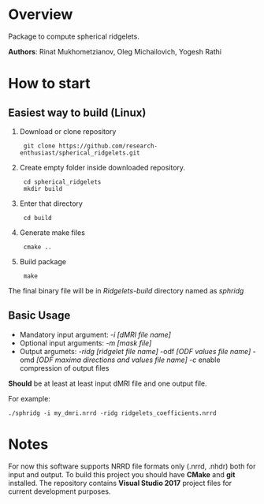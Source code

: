 # Overview
Package to compute spherical ridgelets.

**Authors**: Rinat Mukhometzianov, Oleg Michailovich, Yogesh Rathi

# How to start

## Easiest way to build (Linux)
1. Download or clone repository

        git clone https://github.com/research-enthusiast/spherical_ridgelets.git

2. Create empty folder inside downloaded repository.
    
        cd spherical_ridgelets
        mkdir build

3. Enter that directory

        cd build

4. Generate make files

        cmake ..

5. Build package

        make

The final binary file will be in *Ridgelets-build* directory named as *sphridg*

## Basic Usage
* Mandatory input argument: *-i [dMRI file name]*
* Optional input arguments: *-m [mask file]*
* Output argumets: *-ridg [ridgelet file name]* -odf *[ODF values file name]* -omd *[ODF maxima directions and values file name]* *-c* enable compression of output files

**Should** be at least at least input dMRI file and one output file.

For example:

    ./sphridg -i my_dmri.nrrd -ridg ridgelets_coefficients.nrrd

# Notes
For now this software supports NRRD file formats only (.nrrd, .nhdr) both for input and output. To build this project you should have **CMake** and **git** installed. The repository contains **Visual Studio 2017** project files for current development purposes.
